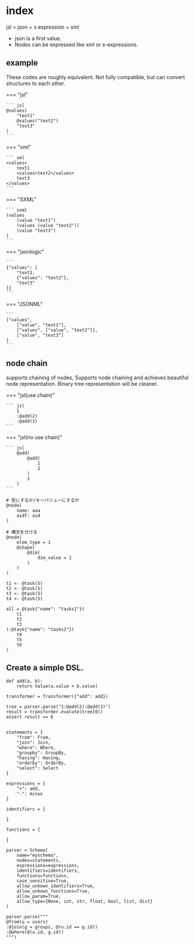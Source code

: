 # index

jsl = json + s expression + xml

- json is a first value.
- Nodes can be expressed like xml or s-expressions.

## example

These codes are roughly equivalent.
Not fully compatible, but can convert structures to each other.

=== "jsl"

    ``` jsl
    @values(
        "text1"
        @values("text2")
        "text3"
    )
    ```

=== "xml"

    ``` xml
    <values>
        text1
        <values>text2</values>
        text3
    </values>
    ```

=== "SXML"

    ``` sxml
    (values
        (value "text1")
        (values (value "text2"))
        (value "text3")
    )
    ```

=== "jsonlogic"

    ```
    {"values": [
        "text1,
        {"values": "text2"},
        "text3"
    ]}
    ```

=== "JSONML"

    ```
    ["values",
        ["value", "text1"],
        ["values", ["value", "text2"]],
        ["value", "text3"]
    ]
    ```

## node chain

supports chaining of nodes, Supports node chaining and achieves beautiful node representation.
Binary tree representation will be cleaner.

=== "jsl(use chain)"

    ``` jsl
        1
        :@add(2)
        :@add(3)
    ```

=== "jsl(no use chain)"

    ``` jsl
        @add(
            @add(
                1
                2
            )
            3
        )
    ```

``` jsl
# 型にするか/キーバリューにするか
@node(
    name: aaa
    asdf: asd
)

# 構文を分ける
@node(
    elem_type = 1
    @shape(
        @dim(
            dim_value = 1
        )
    )
)
```

```
t1 <- @task(5)
t2 <- @task(5)
t3 <- @task(5)
t4 <- @task(5)

all = @task{"name": "tasks1"}(
    t1
    t2
    t3
):@task{"name": "tasks2"}(
    t4
    t5
    t6
)
```


## Create a simple DSL.

```
def add(a, b):
    return Value(a.value + b.value)

transformer = Transformer({"add": add})

tree = parser.parse("1:@add(2):@add(3)")
result = transformer.evalute(tree[0])
assert result == 6

```


```

statements = {
    "from": From,
    "join": Join,
    "where": Where,
    "groupby": GroupBy,
    "having": Having,
    "orderby": OrderBy,
    "select": Select
}

expressions = {
    "+": add,
    "-": minus
}

identifiers = {

}

functions = {

}

parser = Schema(
    name="myschema",
    nodes=statements,
    expressions=expressions,
    identifiers=identifiers,
    functions=functions,
    case_sensitive=True,
    allow_unkown_identifiers=True,
    allow_unkown_functions=True,
    allow_param=True,
    allow_type={None, int, str, float, bool, list, dict}
)

parser.parse("""
@from(u = users)
:@join(g = groups, @(u.id == g.id))
:@where(@(u.id, g.id))
""")

```